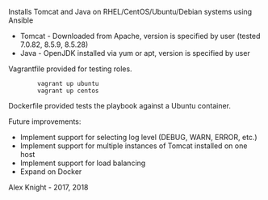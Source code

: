 Installs Tomcat and Java on RHEL/CentOS/Ubuntu/Debian systems using Ansible

- Tomcat - Downloaded from Apache, version is specified by user (tested 7.0.82, 8.5.9, 8.5.28)
- Java - OpenJDK installed via yum or apt, version is specified by user

Vagrantfile provided for testing roles.

            vagrant up ubuntu
            vagrant up centos

Dockerfile provided tests the playbook against a Ubuntu container. 

Future improvements:  
- Implement support for selecting log level (DEBUG, WARN, ERROR, etc.)
- Implement support for multiple instances of Tomcat installed on one host
- Implement support for load balancing
- Expand on Docker

Alex Knight - 2017, 2018
